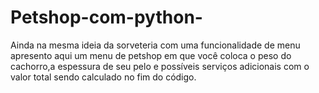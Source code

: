 # Petshop-com-python-
Ainda na mesma ideia da sorveteria com uma funcionalidade de menu apresento aqui um menu de petshop em que você coloca o peso do cachorro,a espessura de seu pelo e possíveis serviços adicionais com o valor total sendo calculado no fim do código.
